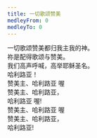 ```yaml
---
title: 一切歌颂赞美
medleyFrom: 0
medleyTo: 0
---
```


一切歌颂赞美都归我主我的神。  
祢是配得歌颂与赞美。  
我们高声呼喊，高举耶稣圣名。  
哈利路亚！  
赞美主、哈利路亚 喔  
赞美主、哈利路亚，  
哈利路亚 喔!  
赞美主、哈利路亚 喔  
赞美主、哈利路亚，  
哈利路亚!
